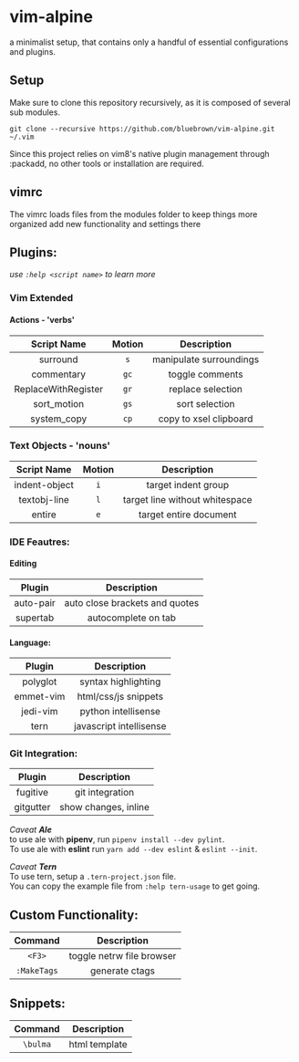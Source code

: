 
# vim-alpine

a minimalist setup, that contains only a handful of essential configurations and plugins.

## Setup

Make sure to clone this repository recursively, as it is composed of several sub modules.

```
git clone --recursive https://github.com/bluebrown/vim-alpine.git ~/.vim

```

Since this project relies on vim8's native plugin management through :packadd, no other tools or installation are required.

## vimrc

The vimrc loads files from the modules folder to keep things more organized add new functionality and settings there

## Plugins:

*use `:help <script name>` to learn more*

### Vim Extended

#### Actions - 'verbs'

| Script Name         | Motion | Description             |
|:-------------------:|:------:|:-----------------------:|
| surround            |   `s`  | manipulate surroundings |
| commentary          |  `gc`  | toggle comments         |
| ReplaceWithRegister |  `gr`  | replace selection       |
| sort_motion         |  `gs`  | sort selection          |
| system_copy         |  `cp`  | copy to xsel clipboard  |

### Text Objects - 'nouns'

| Script Name    | Motion | Description                    |
|:--------------:|:------:|:------------------------------:|
| indent-object  |   `i`  | target indent group            |
| textobj-line   |   `l`  | target line without whitespace |
| entire         |   `e`  | target entire document         |

### IDE Feautres:

#### Editing

| Plugin    | Description                    |
|:---------:|:------------------------------:|
| auto-pair | auto close brackets and quotes |
| supertab  | autocomplete on tab            |

#### Language:

| Plugin    | Description             |
|:---------:|:-----------------------:|
| polyglot  | syntax highlighting     |
| emmet-vim | html/css/js snippets    |
| jedi-vim  | python intellisense     |
| tern      | javascript intellisense |

### Git Integration:

| Plugin    | Description          |
|:---------:|:--------------------:|
| fugitive  | git integration      |
| gitgutter | show changes, inline |

 *Caveat **Ale***<br>
 to use ale with **pipenv**, run `pipenv install --dev pylint`.<br>
 To use ale  with **eslint** run `yarn add --dev eslint` & `eslint --init`.<br>

 *Caveat **Tern***<br>
 To use tern, setup a `.tern-project.json` file.<br>
 You can copy the example file from `:help tern-usage` to get going.<br>

## Custom Functionality:

| Command     | Description                   |
|:-----------:|:-----------------------------:|
| `<F3>`      | toggle netrw file browser     |
| `:MakeTags` | generate ctags                |

## Snippets:

| Command  | Description   |
|:--------:|:-------------:|
| `\bulma` | html template |
